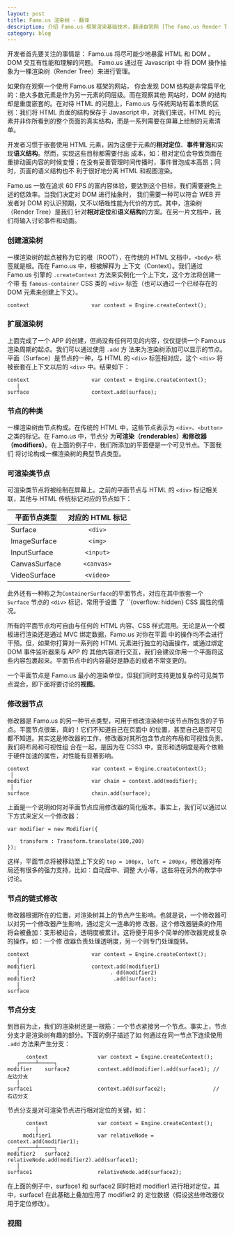 ```yaml
---
layout: post
title: Famo.us 渲染树 - 翻译
description: 介绍 Famo.us 框架渲染基础技术，翻译自官网 [The Famo.us Render Tree](http://famo.us/guides/dev/render-tree.html) 。
category: blog
---
```


开发者首先要关注的事情是： Famo.us 将尽可能少地暴露 HTML 和 DOM 。DOM 交互有性能和理解的问题。 Famo.us 通过在 Javascript 中
将 DOM 操作抽象为一棵渲染树（Render Tree）来进行管理。

如果你在观察一个使用 Famo.us 框架的网站， 你会发现 DOM 结构是非常扁平化的：绝大多数元素是作为另一元素的同层级。而在观察其他
网站时，DOM 的结构却是重度嵌套的。在对待 HTML 的问题上，Famo.us 与传统网站有着本质的区别：我们将 HTML 页面的结构保存于 
Javascript 中，对我们来说，HTML 的元素并非你所看到的整个页面的真实结构，而是一系列需要在屏幕上绘制的元素清单。

开发者习惯于嵌套使用 HTML 元素，因为这便于元素的**相对定位**、**事件冒泡**和实现**语义结构**。然而，实现这些目标都需要付出
成本，如：相对定位会导致页面在重排动画内容的时候变慢；在没有妥善管理时间传播时，事件冒泡成本高昂；同时，页面的语义结构也不
利于很好地分离 HTML 和视图渲染。

Famo.us 一致在追求 60 FPS 的富内容体验，要达到这个目标，我们需要避免上述的低效率。当我们决定对 DOM 进行抽象时，
我们需要一种可以符合 WEB 开发者对 DOM 的认识预期，又不以牺牲性能为代价的方式。其中，渲染树（Render Tree）是我们
针对**相对定位**和**语义结构**的方案。在另一片文档中，我们将输入讨论事件和动画。

### 创建渲染树

一棵渲染树的起点被称为它的根（ROOT），在传统的 HTML 文档中，``<body>`` 标签就是根。而在 Famo.us 中，根被解释为
上下文（Context）。我们通过 Famo.us 引擎的 ``.createContext`` 方法来实例化一个上下文，这个方法将创建一个带
有 ``famous-container`` CSS 类的 ``<div>`` 标签（也可以通过一个已经存在的 DOM 元素来创建上下文）。

    context                    var context = Engine.createContext();

### 扩展渲染树

上面完成了一个 APP 的创建，但尚没有任何可见的内容，仅仅提供一个 Famo.us 渲染周期的起点。我们可以通过使用 ``.add`` 方
法来为渲染树添加可以显示的节点。平面（Surface）是节点的一种，与 HTML 的 ``<div>`` 标签相对应，这个 ``<div>`` 将
被嵌套在上下文以后的 ``<div>`` 中。结果如下：

    context                    var context = Engine.createContext();
       |
    surface                    context.add(surface);
    
### 节点的种类

一棵渲染树由节点构成。在传统的 HTML 中，这些节点表示为 ``<div>``、``<button>`` 之类的标记。在 Famo.us 中，节点分
为**可渲染（renderables）**和**修改器（modifiers）**。在上面的例子中，我们所添加的平面便是一个可见节点。下面我们
将讨论构成一棵渲染树的典型节点类型。

### 可渲染类节点

可渲染类节点将被绘制在屏幕上。之前的平面节点与 HTML 的 ``<div>`` 标记相关联，其他与 HTML 传统标记对应的节点如下：

|平面节点类型          |对应的 HTML 标记           |
|----------------------|:-------------------------:|
|Surface               |``<div>``                  |
|ImageSurface          |``<img>``                  |
|InputSurface          |``<input>``                |
|CanvasSurface         |``<canvas>``               |
|VideoSurface          |``<video>``                |

此外还有一种称之为``ContainerSurface``的平面节点，对应在其中嵌套一个 ``Surface`` 节点的 ``<div>`` 标记，常用于设置
了 ``{overflow: hidden} CSS 属性的情况。

所有的平面节点均可自由与任何的 HTML 内容、CSS 样式混用。无论是从一个模板进行渲染还是通过 MVC 绑定数据，Famo.us 对你在平面
中的操作均不会进行干预。但，如果你打算对一系列的 HTML 元素进行独立的动画操作，或通过绑定 DOM 事件监听器来与 APP 的
其他内容进行交互，我们会建议你用一个平面将这些内容包裹起来。平面节点中的内容最好是静态的或者不常变更的。

一个平面节点是 Famo.us 最小的渲染单位，但我们同时支持更加复杂的可见类节点混合，即下面将要讨论的**视图**。

### 修改器节点

修改器是 Famo.us 的另一种节点类型，可用于修改渲染树中该节点所包含的子节点。平面节点很笨，真的！它们不知道自己在页面中
的位置，甚至自己是否可见都不知道。其实这是修改器的工作，修改器对其所包含节点的布局和可视性负责。我们将布局和可视性组
合在一起，是因为在 CSS3 中，变形和透明度是两个依赖于硬件加速的属性，对性能有显著影响。

    context                    var context = Engine.createContext();
     │
    modifier                   var chain = context.add(modifier);
     │
    surface                    chain.add(surface);

上面是一个说明如何对平面节点应用修改器的简化版本。事实上，我们可以通过以下方式来定义一个修改器：

    var modifier = new Modifier({
    
        transform : Transform.translate(100,200)
    });

这样，平面节点将被移动至上下文的 ``top = 100px, left = 200px``，修改器对布局还有很多的强力支持，比如：自动居中、调整
大小等，这些将在另外的教学中讨论。

### 节点的链式修改

修改器根据所在的位置，对渲染树其上的节点产生影响。也就是说，一个修改器可以对另一个修改器产生影响，通过定义一连串的修
改器，这个修改器链条的作用将会被叠加：变形被组合，透明度被累计。这将便于用多个简单的修改器完成复杂的操作，如：一个修
改器负责处理透明度，另一个则专门处理旋转。

    context                    var context = Engine.createContext();
       │
    modifier1                  context.add(modifier1)
       │                             . dd(modifier2)
    modifier2                         .add(surface);
       │
    surface
    
### 节点分支

到目前为止，我们的渲染树还是一根筋：一个节点紧接另一个节点。事实上，节点分支才是渲染树有趣的部分。下面的例子描述了如
何通过在同一节点下连续使用 ``.add`` 方法来产生分支：

          context                var context = Engine.createContext();
       ┌─────┴─────┐
    modifier    surface2         context.add(modifier).add(surface1); // 左边分支
       │
    surface1                     context.add(surface2);               // 右边分支

节点分支是对可渲染节点进行相对定位的关键，如：

          context                var context = Engine.createContext();
             │
         modifier1               var relativeNode = context.add(modifier1);
       ┌─────┴─────┐
    modifier2   surface2         relativeNode.add(modifier2).add(surface1);
       │
    surface1                     relativeNode.add(surface2);

在上面的例子中，surface1 和 surface2 同时相对 modifier1 进行相对定位，其中，surface1 在此基础上叠加应用了 modifier2 的
定位数据（假设这些修改器仅用于定位修改）。

### 视图

